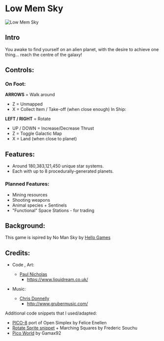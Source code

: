 # Low Mem Sky

![Low Mem Sky](https://img.itch.zone/aW1hZ2UvMjk2MTM2LzE0NTAzMzYuZ2lm/347x500/dWS5oW.gif)

## Intro
You awake to find yourself on an alien planet, with the desire to achieve one thing... reach the centre of the galaxy!

## Controls:
### On Foot:

**ARROWS** = Walk around
* Z = Unmapped
* X = Collect Item / Take-off (when close enough)
In Ship:

**LEFT / RIGHT** = Rotate
* UP / DOWN = Increase/Decrease Thrust
* Z = Toggle Galactic Map
* X = Land (when close to planet)


## Features:
* Around 180,383,121,450 unique star systems.
* Each with up to 8 procedurally-generated planets.
  
### Planned Features:

* Mining resources
* Shooting weapons
* Animal species + Sentinels
* "Functional" Space Stations - for trading

## Background:
This game is ispired by No Man Sky by [Hello Games](http://www.hellogames.org/)

## Credits:
* Code , Art: 
  * [Paul Nicholas](https://twitter.com/Liquidream)
    * https://www.liquidream.co.uk/
  
* Music:
  * [Chris Donnelly](https://twitter.com/gruber_music)
    * http://www.grubermusic.com/
   
Additional code snippets that I used/adapted:

* [PICO-8](https://www.lexaloffle.com/bbs/?tid=31201) port of Open Simplex by Felice Enellen
* [Rotate Sprite snippet](https://www.lexaloffle.com/bbs/?pid=52525#p52541) + Marching Squares by Frederic Souchu
* [Pico World](https://www.lexaloffle.com/bbs/?tid=3140) by Gamax92